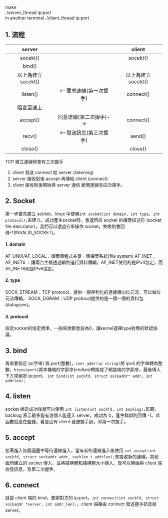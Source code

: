 make\
./server_thread ip:port\
in another terminal ./client_thread ip:port

## 1. 流程
| server |  | client | 
| :---: | :---: | :---: | 
| socekt() |  | socekt()  | 
| bind() |  |  | 
| 以上為建立socekt() |  | 以上為建立socekt() |
| listen() | <--要求連線(第一次握手) | connect()  | 
| 阻塞至連上  |  |  | 
| accept() | 同意連線(第二次握手)--> | connect()  | 
| recv() | <--發送訊息(第三次握手) | send() |
| close() | | close() |

TCP 建立連線時會有三次握手
1. client 發送 connect 給 server (listening)
2. server 接收到後 accept 再傳給 client (connect)
3. client 接收到後開始與 server 通信
斷開連線有四次揮手。

## 2. Socket
第一步要先建立 socket，linux 中使用```int socket(int domain, int type, int protocol);```來建立。成功產生socket時，會返回該 socket 的檔案描述符 (socket file descriptor)，我們可以透過它來操作 socket。失敗則會回傳-1(INVALID_SOCKET)。

#### 1. domain
AF_UNIX/AF_LOCAL：讓兩個程式共享一個檔案系統(file system)
AF_INET , AF_INET6 ：讓兩台主機透過網路進行資料傳輸，AF_INET使用的是IPv4協定，而AF_INET6則是IPv6協定。

#### 2. type
SOCK_STREAM：TCP protocol，提供一個序列化的連接導向位元流，可以做位元流傳輸。
SOCK_DGRAM：UDP protocol提供的是一個一個的資料包(datagram)。

#### 3. protocol
設定socket的協定標準，一般來說都會設為0，讓kernel選擇type對應的默認協議。

## 3. bind
再來要指定 ip(字串) 與 port(整數)，```iner_addr(ip string)```將 ipv4 的字串轉為整數，```htons(port)```將本機端的字節序(endian)轉換成了網路端的字節序，最後傳入下方來綁定 ip:port。
```int bind(int sockfd, struct sockaddr* addr, int addrlen);```

## 4. listen
socket 綁定成功後就可以使用 ```int listen(int sockfd, int backlog);```監聽，backlog 表示最多能有幾個人能連入 server。成功為 0，產生錯誤則回傳 -1。此函數就是在監聽，看是否有 client 發送握手訊，即第一次握手。

## 5. accept
接著進入無窮迴圈中等待連線進入，當有新的連線進入後使用 ```int accept(int sockfd, struct sockaddr addr, socklen_t addrlen);```來接收新的連線。將前面所建立的 socket 傳入，並將結構體和結構體大小傳入，就可以開始與 client 端收發訊息。及第二次握手。

## 6. connect
就是 client 端的 bind，要綁對方的 ip:port。```int connect(int sockfd, struct sockaddr *server, int addr_len);```。client 端藉由 connect 發送握手訊息給 server。
